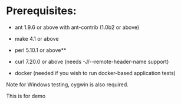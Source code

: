 <!--
Copyright (c) 2016, 2020 IBM Corp. and others

This program and the accompanying materials are made available under
the terms of the Eclipse Public License 2.0 which accompanies this
distribution and is available at https://www.eclipse.org/legal/epl-2.0/
or the Apache License, Version 2.0 which accompanies this distribution and
is available at https://www.apache.org/licenses/LICENSE-2.0.

This Source Code may also be made available under the following
Secondary Licenses when the conditions for such availability set
forth in the Eclipse Public License, v. 2.0 are satisfied: GNU
General Public License, version 2 with the GNU Classpath
Exception [1] and GNU General Public License, version 2 with the
OpenJDK Assembly Exception [2].

[1] https://www.gnu.org/software/classpath/license.html
[2] http://openjdk.java.net/legal/assembly-exception.html

SPDX-License-Identifier: EPL-2.0 OR Apache-2.0 OR GPL-2.0 WITH Classpath-exception-2.0 OR LicenseRef-GPL-2.0 WITH Assembly-exception
-->

# Prerequisites:

  * ant 1.9.6 or above with ant-contrib (1.0b2 or above)
  * make 4.1 or above
  * perl 5.10.1 or above** 
  * curl 7.20.0 or above (needs -J/--remote-header-name support)
  
  * docker (needed if you wish to run docker-based application tests)

Note for Windows testing, cygwin is also required.

This is for demo

